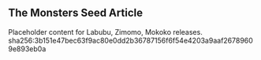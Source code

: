 The Monsters Seed Article
-------------------------

Placeholder content for Labubu, Zimomo, Mokoko releases.
sha256:3b151e47bec63f9ac80e0dd2b36787156f6f54e4203a9aaf26789609e893eb0a
